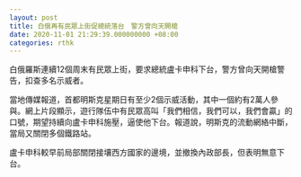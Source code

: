 ```yaml
---
layout: post
title: 白俄再有民眾上街促總統落台　警方曾向天開槍
date: 2020-11-01 21:29:39.000000000 +08:00
categories: rthk
---
```


白俄羅斯連續12個周末有民眾上街，要求總統盧卡申科下台，警方曾向天開槍警告，扣查多名示威者。

當地傳媒報道，首都明斯克星期日有至少2個示威活動，其中一個約有2萬人參與。網上片段顯示，遊行隊伍中有民眾高叫「我們相信，我們可以，我們會贏」的口號，期望持續向盧卡申科施壓，逼使他下台。報道說，明斯克的流動網絡中斷，當局又關閉多個鐵路站。

盧卡申科較早前局部關閉接壤西方國家的邊境，並撤換內政部長，但表明無意下台。
